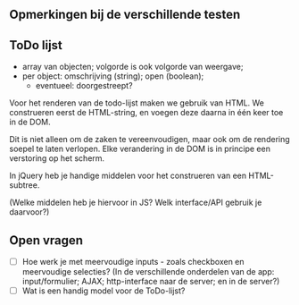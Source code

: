 ## Opmerkingen bij de verschillende testen

## ToDo lijst

* array van objecten; volgorde is ook volgorde van weergave;
* per object: omschrijving (string); open (boolean);
    * eventueel: doorgestreept?

Voor het renderen van de todo-lijst maken we gebruik van HTML. We construeren eerst de HTML-string, en voegen deze daarna in één keer toe in de DOM.

Dit is niet alleen om de zaken te vereenvoudigen, maar ook om de rendering soepel te laten verlopen. Elke verandering in de DOM is in principe een verstoring op het scherm.

In jQuery heb je handige middelen voor het construeren van een HTML-subtree.

(Welke middelen heb je hiervoor in JS? Welk interface/API gebruik je daarvoor?)

## Open vragen

* [ ] Hoe werk je met meervoudige inputs - zoals checkboxen en meervoudige selecties? (In de verschillende onderdelen van de app: input/formulier; AJAX; http-interface naar de server; en in de server?)
* [ ] Wat is een handig model voor de ToDo-lijst?
